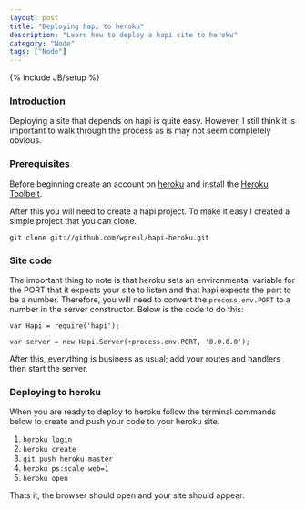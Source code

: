 ```yaml
---
layout: post
title: "Deploying hapi to heroku"
description: "Learn how to deploy a hapi site to heroku"
category: "Node"
tags: ["Node"]
---
```

{% include JB/setup %}

### Introduction

Deploying a site that depends on hapi is quite easy.  However, I still think it is important to walk through the process as is may not seem completely obvious.

### Prerequisites

Before beginning create an account on [heroku](http://www.heroku.com/) and install the [Heroku Toolbelt](https://toolbelt.heroku.com/).

After this you will need to create a hapi project.  To make it easy I created a simple project that you can clone.

	git clone git://github.com/wpreul/hapi-heroku.git

### Site code

The important thing to note is that heroku sets an environmental variable for the PORT that it expects your site to listen and that hapi expects the port to be a number.  Therefore, you will need to convert the `process.env.PORT` to a number in the server constructor.  Below is the code to do this:

	var Hapi = require('hapi');

	var server = new Hapi.Server(+process.env.PORT, '0.0.0.0');

After this, everything is business as usual; add your routes and handlers then start the server.

### Deploying to heroku

When you are ready to deploy to heroku follow the terminal commands below to create and push your code to your heroku site.

1. `heroku login`
2. `heroku create`
3. `git push heroku master`
4. `heroku ps:scale web=1`
5. `heroku open`


Thats it, the browser should open and your site should appear.
